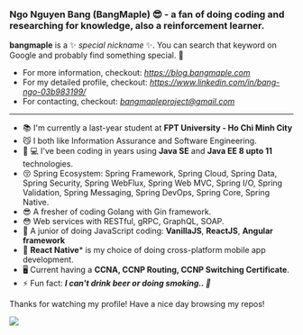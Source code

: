 ### Ngo Nguyen Bang (BangMaple) 😎 - a fan of doing coding and researching for knowledge, also a reinforcement learner.

**bangmaple** is a ✨ _special nickname_ ✨. You can search that keyword on Google and probably find something special. 🤘
- For more information, checkout: *https://blog.bangmaple.com*
- For my detailed profile, checkout: *https://www.linkedin.com/in/bang-ngo-03b983199/*
- For contacting, checkout: *bangmapleproject@gmail.com*

--------

- 📚  I'm currently a last-year student at **FPT University - Ho Chi Minh City**
- 😼  I both like Information Assurance and Software Engineering.
- 👨‍ 💻 I've been coding in years using **Java SE** and **Java EE 8 upto 11** technologies.
- 😚  Spring Ecosystem: Spring Framework, Spring Cloud, Spring Data, Spring Security, Spring WebFlux, Spring Web MVC, Spring I/O, Spring Validation, Spring Messaging, Spring DevOps, Spring Core, Spring Native.
- 😎  A fresher of coding Golang with Gin framework.
- 😳  Web services with RESTful, gRPC, GraphQL, SOAP.
- 🤔  A junior of doing JavaScript coding: **VanillaJS**, **ReactJS**, **Angular framework**
- 📱  **React Native*** is my choice of doing cross-platform mobile app development.
- 🖥  Current having a **CCNA, CCNP Routing, CCNP Switching Certificate**.
- ⚡  Fun fact: ***I can't drink beer or doing smoking.. 💨***

Thanks for watching my profile! Have a nice day browsing my repos!

![](https://komarev.com/ghpvc/?username=bangmaple)
